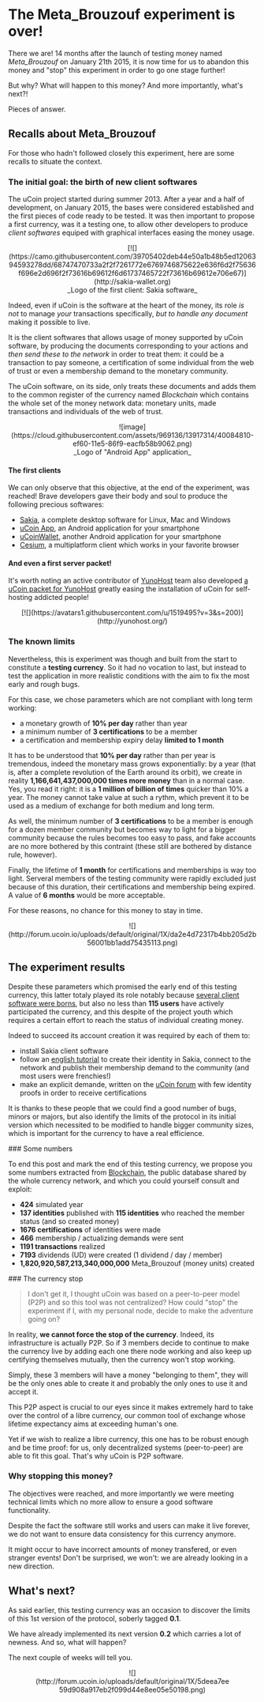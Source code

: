 # The Meta_Brouzouf experiment is over!

There we are! 14 months after the launch of testing money named *Meta_Brouzouf* on January 21th 2015, it is now time for us to abandon this money and "stop" this experiment in order to go one stage further!

But why? What will happen to this money? And more importantly, what's next?!

Pieces of answer.
## Recalls about Meta_Brouzouf

For those who hadn't followed closely this experiment, here are some recalls to situate the context.
### The initial goal: the birth of new client softwares

The uCoin project started during summer 2013. After a year and a half of development, on January 2015, the bases were considered established and the first pieces of code ready to be tested. It was then important to propose a first currency, was it a testing one, to allow other developers to produce *client softwares* equiped with graphical interfaces easing the money usage.

<center>[![](https://camo.githubusercontent.com/39705402deb44e50a1b48b5ed1206394593278dd/68747470733a2f2f7261772e6769746875622e636f6d2f75636f696e2d696f2f73616b69612f6d61737465722f73616b69612e706e67)](http://sakia-wallet.org)</center> <center>_Logo of the first client: Sakia software_</center>

Indeed, even if uCoin is the software at the heart of the money, its role *is not* to manage *your* transactions specifically, *but to handle any document* making it possible to live.

It is the client softwares that allows usage of money supported by uCoin software, by producing the documents corresponding to your actions and *then send these to the network* in order to treat them: it could be a transaction to pay someone, a certification of some individual from the web of trust or even a membership demand to the monetary community.

The uCoin software, on its side, only treats these documents and adds them to the common register of the currency named *Blockchain* which contains the whole set of the money network data: monetary units, made transactions and individuals of the web of trust.

<center>![image](https://cloud.githubusercontent.com/assets/969136/13917314/40084810-ef60-11e5-86f9-eacfb58b9062.png)</center> <center>_Logo of "Android App" application_</center>

#### The first clients

We can only observe that this objective, at the end of the experiment, was reached! Brave developers gave their body and soul to produce the following precious softwares:

* [Sakia](http://sakia-wallet.org), a complete desktop software for Linux,   Mac and Windows
* [uCoin   App](https://play.google.com/store/apps/details?id=io.ucoin.android), an   Android application for your smartphone
* [uCoinWallet](https://play.google.com/store/apps/details?id=io.ucoin.android.wallet),   another Android application for your smartphone
* [Cesium](http://cesium.ucoin.fr/), a multiplatform client which works in   your favorite browser

#### And even a first server packet!

It's worth noting an active contributor of [YunoHost](http://yunohost.org) team also developed [a uCoin packet for YunoHost](https://github.com/duniter/duniter_ynh) greatly easing the installation of uCoin for self-hosting addicted people!

<center>[![](https://avatars1.githubusercontent.com/u/1519495?v=3&s=200)](http://yunohost.org/)</center>

### The known limits

Nevertheless, this is experiment was though and built from the start to constitute a **testing currency**. So it had no vocation to last, but instead to test the application in more realistic conditions with the aim to fix the most early and rough bugs.

For this case, we chose parameters which are not compliant with long term working:

* a monetary growth of **10% per day** rather than year
* a minimum number of **3 certifications** to be a member
* a certification and membership expiry delay **limited to 1 month**

It has to be understood that **10% per day** rather than per year is tremendous, indeed the monetary mass grows exponentially: by a year (that is, after a complete revolution of the Earth around its orbit), we create in reality **1,166,641,437,000,000 times more money** than in a normal case. Yes, you read it right: it is a **1 million of billion of times** quicker than 10% a year. The money cannot take value at such a rythm, which prevent it to be used as a medium of exchange for both medium and long term.

As well, the minimum number of **3 certifications** to be a member is enough for a dozen member community but becomes way to light for a bigger community because the rules becomes too easy to pass, and fake accounts are no more bothered by this contraint (these still are bothered by distance rule, however).

Finally, the lifetime of **1 month** for certifications and memberships is way too light. Serveral members of the testing community were rapidly excluded just because of this duration, their certifications and membership being expired. A value of **6 months** would be more acceptable.

For these reasons, no chance for this money to stay in time.

<center>![](http://forum.ucoin.io/uploads/default/original/1X/da2e4d72317b4bb205d2b56001bb1add75435113.png)</center>

## The experiment results

Despite these parameters which promised the early end of this testing currency, this latter totaly played its role notably because [several client software were borns](#thefirstclients), but also no less than **115 users** have actively participated the currency, and this despite of the project youth which requires a certain effort to reach the status of individual creating money.

Indeed to succeed its account creation it was required by each of them to:

* install Sakia client software
* follow an [english   tutorial](https://forum.ucoin.io/t/tutorial-subscribe-to-the-testing-currency/143)   to create their identity in Sakia, connect to the network and publish   their membership demand to the community (and most users were frenchies!)
* make an explicit demande, written on the [uCoin   forum](https://forum.ucoin.io) with few identity proofs in order to   receive certifications

It is thanks to these people that we could find a good number of bugs, minors or majors, but also identify the limits of the protocol in its initial version which necessited to be modified to handle bigger community sizes, which is important for the currency to have a real efficience.



### Some numbers

To end this post and mark the end of this testing currency, we propose you some numbers extracted from [Blockchain](https://en.wikipedia.org/wiki/Block_chain_(database)), the public database shared by the whole currency network, and which you could yourself consult and exploit:

* **424** simulated year
* **137 identities** published with **115 identities** who reached the   member status (and so created money)
* **1676 certifications** of identities were made
* **466** membership / actualizing demands were sent
* **1191 transactions** realized
* **7193** dividends (UD) were created (1 dividend / day / member)
* **1,820,920,587,213,340,000,000** Meta_Brouzouf (money units) created

### The currency stop

> I don't get it, I thought uCoin was based on a peer-to-peer model (P2P) and so this tool was not centralized? How could "stop" the experiment if I, with my personal node, decide to make the adventure going on?

In reality, **we cannot force the stop of the currency**. Indeed, its infrastructure is actually P2P. So if 3 members decide to continue to make the currency live by adding each one there node working and also keep up certifying themselves mutually, then the currency won't stop working.

Simply, these 3 members will have a money "belonging to them", they will be the only ones able to create it and probably the only ones to use it and accept it.

This P2P aspect is crucial to our eyes since it makes extremely hard to take over the control of a libre currency, our common tool of exchange whose lifetime expectancy aims at exceeding human's one.

Yet if we wish to realize a libre currency, this one has to be robust enough and be time proof: for us, only decentralized systems (peer-to-peer) are able to fit this goal. That's why uCoin is P2P software.
### Why stopping this money?

The objectives were reached, and more importantly we were meeting technical limits which no more allow to ensure a good software functionality.

Despite the fact the software still works and users can make it live forever, we do not want to ensure data consistency for this currency anymore.

It might occur to have incorrect amounts of money transfered, or even stranger events! Don't be surprised, we won't: we are already looking in a new direction.
## What's next?

As said earlier, this testing currency was an occasion to discover the limits of this 1st version of the protocol, soberly tagged **0.1**.

We have already implemented its next version **0.2** which carries a lot of newness. And so, what will happen?

The next couple of weeks will tell you.

<center><div style="width: 400px">![](http://forum.ucoin.io/uploads/default/original/1X/5deea7ee59d908a917eb2f099d44e8ee05e50198.png)</div></center> 

